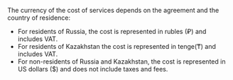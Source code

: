 The currency of the cost of services depends on the agreement and the country of residence:
* For residents of Russia, the cost is represented in rubles (₽) and includes VAT.
* For residents of Kazakhstan the cost is represented in tenge(₸) and includes VAT.
* For non-residents of Russia and Kazakhstan, the cost is represented in US dollars ($) and does not include taxes and fees.
